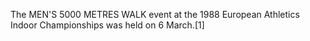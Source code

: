 The MEN'S 5000 METRES WALK event at the 1988 European Athletics Indoor Championships was held on 6 March.[1]
